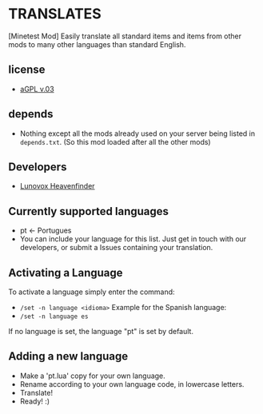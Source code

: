 # TRANSLATES
[Minetest Mod] Easily translate all standard items and items from other mods to many other languages than standard English. 

## license
 * [aGPL v.03](https://github.com/Lunovox/translates/blob/master/LICENSE)

## depends
 * Nothing except all the mods already used on your server being listed in ````depends.txt````. (So this mod loaded after all the other mods)

## Developers
 * [Lunovox Heavenfinder](https://libreplanet.org/wiki/User:Lunovox)

## Currently supported languages
 * pt ← Portugues
 * You can include your language for this list. Just get in touch with our developers, or submit a Issues containing your translation.

## Activating a Language
To activate a language simply enter the command:
 * ````/set -n language <idioma>````
Example for the Spanish language:
 * ````/set -n language es````
	
If no language is set, the language "pt" is set by default.

## Adding a new language
 * Make a 'pt.lua' copy for your own language.
 * Rename according to your own language code, in lowercase letters.
 * Translate!
 * Ready! :)